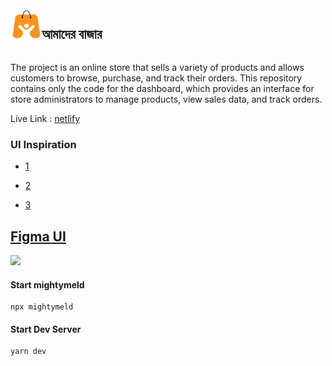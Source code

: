 <div style="display: flex">
<img
      src="./public/amder-bajar-logo.png"
      style="width: 50px; height: 50px"
    />
 <h2> আমাদের বাজার <h2/>

 </div>


The project is an online store that sells a variety of products
and allows customers to browse, purchase, and track their orders. This repository contains only the code for the dashboard,
which provides an interface for store administrators to manage products, view sales data, and track orders.

Live Link : [netlify](https://amaderbazar.netlify.app/)


### UI Inspiration


- [1](https://preview.themeforest.net/item/etrade-multipurpose-ecommerce-nextjs-template/full_screen_preview/48473978)

- [2](https://shofy-angular.vercel.app/home/electronic)

- [3](https://angular.pixelstrap.com/multikart/home/fashion)



## [Figma UI](https://www.figma.com/file/Douo9VLnXKBXb6B2cweSQs/Amader-Bazar?type=design&node-id=605%3A344&mode=design&t=Mne6rFKVXNd21MHM-1)

<img src="./public/showcase/design.svg">





#### Start mightymeld
```
npx mightymeld
```

#### Start Dev Server
```
yarn dev
````